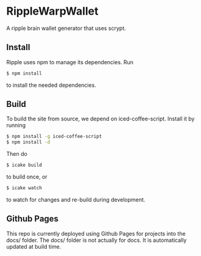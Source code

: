 # RippleWarpWallet

A ripple brain wallet generator that uses scrypt.

## Install

Ripple uses npm to manage its dependencies. Run
```sh
$ npm install
```
to install the needed dependencies.

## Build

To build the site from source, we depend on iced-coffee-script. Install it by running
```sh
$ npm install -g iced-coffee-script
$ npm install -d
```
Then do
```sh
$ icake build
```
to build once, or
```sh
$ icake watch
```
to watch for changes and re-build during development.

## Github Pages

This repo is currently deployed using Github Pages for projects into the docs/ folder. The docs/ folder is not actually for docs. It is automatically updated at build time.